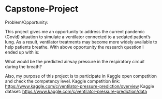 # Capstone-Project
Problem/Opportunity:

This project gives me an opportunity to address the current pandemic (Covid) situation to simulate a ventilator connected to a sedated patient’s lung. As a result, ventilator treatments may become more widely available to help patients breathe. With above opportunity the research question I ended up with is:

What would be the predicted airway pressure in the respiratory circuit during the breath?

Also, my purpose of this project is to participate in Kaggle open competition and check the competency level. 
Kaggle competition link: https://www.kaggle.com/c/ventilator-pressure-prediction/overview 
Kaggle dataset: https://www.kaggle.com/c/ventilator-pressure-prediction/data 
